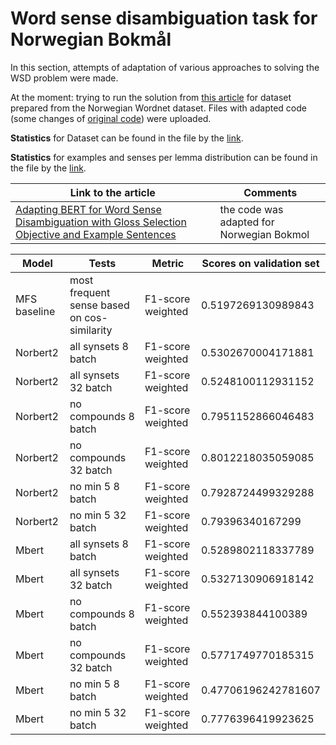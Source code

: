 # Word sense disambiguation task for Norwegian Bokmål

In this section, attempts of adaptation of various approaches to solving the WSD problem were made.


At the moment: trying to run the solution from [this article](https://arxiv.org/pdf/2009.11795.pdf) for dataset prepared from the Norwegian Wordnet dataset. Files with adapted code (some changes of [original code](https://github.com/BPYap/BERT-WSD)) were uploaded.



**Statistics** for Dataset can be found in the file by the [link](https://colab.research.google.com/drive/1GIfCwGhKFSmQCa9P_EAx1uL7xzNTTjW0?usp=sharing). 


**Statistics** for examples and senses per lemma distribution can be found in the file by the [link](https://colab.research.google.com/drive/1Us58GmotndH6L9GufLl46EeIkfcLE9ek?usp=sharing). 





Link to the article|Comments|
|---|---|
[Adapting BERT for Word Sense Disambiguation with Gloss Selection Objective and Example Sentences](https://github.com/BPYap/BERT-WSD) | the code was adapted for Norwegian Bokmol|


Model|Tests|Metric|Scores on validation set
|---|---|---|---|
MFS baseline	|most frequent sense based on cos-similarity	|F1-score weighted |0.5197269130989843
Norbert2	|all synsets 8 batch	|F1-score weighted |0.5302670004171881
Norbert2	|all synsets 32 batch	|F1-score weighted|0.5248100112931152
Norbert2	|no compounds 8 batch	|F1-score weighted|0.7951152866046483
Norbert2	|no compounds 32 batch	|F1-score weighted|0.8012218035059085
Norbert2	|no min 5 8 batch	|F1-score weighted|0.7928724499329288
Norbert2	|no min 5 32 batch |F1-score weighted	|0.79396340167299
Mbert	|all synsets 8 batch |F1-score weighted	|0.5289802118337789
Mbert	|all synsets 32 batch	|F1-score weighted|0.5327130906918142
Mbert	|no compounds 8 batch	|F1-score weighted|0.552393844100389
Mbert	|no compounds 32 batch|F1-score weighted|	 0.5771749770185315
Mbert	|no min 5 8 batch	|F1-score weighted| 0.47706196242781607
Mbert	|no min 5 32 batch |F1-score weighted|	0.7776396419923625
